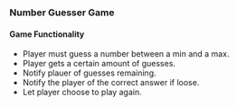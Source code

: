 ### Number Guesser Game

#### Game Functionality
- Player must guess a number between a min and a max.
- Player gets a certain amount of guesses.
- Notify plauer of guesses remaining.
- Notify the player of the correct answer if loose.
- Let player choose to play again.